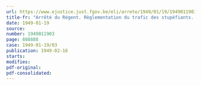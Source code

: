 ```yaml
---
url: https://www.ejustice.just.fgov.be/eli/arrete/1949/01/19/1949011903/justel
title-fr: "Arrêté du Régent. Règlementation du trafic des stupéfiants. Mise en concordance des textes français et néerlandais"
date: 1949-01-19
source:
number: 1949011903
page: 888888
case: 1949-01-19/03
publication: 1949-02-16
starts:
modifies:
pdf-original:
pdf-consolidated:
---
```


